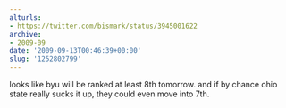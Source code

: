 ```yaml
---
alturls:
- https://twitter.com/bismark/status/3945001622
archive:
- 2009-09
date: '2009-09-13T00:46:39+00:00'
slug: '1252802799'
---
```


looks like byu will be ranked at least 8th tomorrow. and if by chance ohio state really sucks it up, they could even move into 7th.

